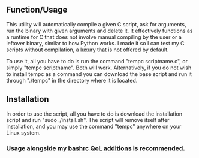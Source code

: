 ## Function/Usage
This utility will automatically compile a given C script, ask for arguments, run the binary with given arguments and delete it. It effectively functions as a runtime for C that does not involve manual compiling by the user or a leftover binary, similar to how Python works. I made it so I can test my C scripts without compilation, a luxury that is not offered by default.

To use it, all you have to do is run the command "tempc scriptname.c", or simply "tempc scriptname". Both will work. Alternatively, if you do not wish to install tempc as a command you can download the base script and run it through "./tempc" in the directory where it is located.
## Installation
In order to use the script, all you have to do is download the installation script and run "sudo ./install.sh". The script will remove itself after installation, and you may use the command "tempc" anywhere on your Linux system.

### Usage alongside my [bashrc QoL additions](https://gist.github.com/Qu1ck5h0t/518dc908cf57f933048603d6c2e3336c) is recommended.
